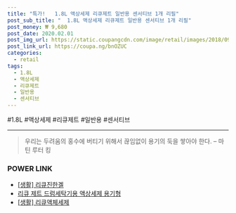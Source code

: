 ```yaml
--- 
title: "특가!   1.8L 액상세제 리큐제트 일반용 센서티브 1개 리필" 
post_sub_title: "  1.8L 액상세제 리큐제트 일반용 센서티브 1개 리필" 
post_money: ₩ 9,680 
post_date: 2020.02.01 
post_img_url: https://static.coupangcdn.com/image/retail/images/2018/09/14/15/3/aa00a741-3e55-40a1-924f-6b0c6a797c58.jpg 
post_link_url: https://coupa.ng/bnOZUC 
categories: 
  - retail 
tags: 
  - 1.8L 
  - 액상세제 
  - 리큐제트 
  - 일반용 
  - 센서티브 
--- 
```

  #1.8L #액상세제 #리큐제트 #일반용 #센서티브 
<hr> 

> 우리는 두려움의 홍수에 버티기 위해서 끊임없이 용기의 둑을 쌓아야 한다. – 마틴 루터 킹 


### POWER LINK

* <a href="https://blog.naver.com/fasyy4321/221759095796" target="_blank"> [생활] 리큐진한겔  </a>
* <a href="https://blog.naver.com/fasyy4321/221792496869" target="_blank">리큐 제트 드럼세탁기용 액상세제 용기형</a>
* <a href="https://blog.naver.com/fasyy4321/221759354100" target="_blank"> [생활] 리큐액체세제  </a>
